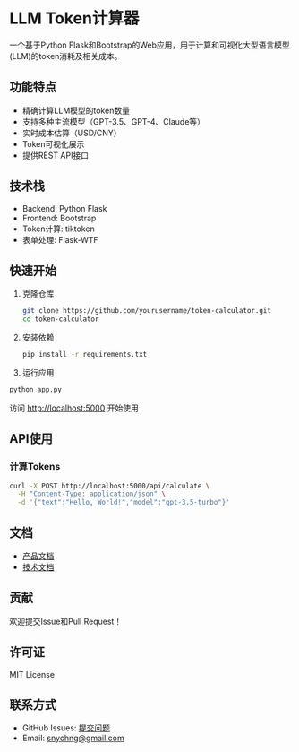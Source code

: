 # LLM Token计算器

一个基于Python Flask和Bootstrap的Web应用，用于计算和可视化大型语言模型(LLM)的token消耗及相关成本。

## 功能特点

- 精确计算LLM模型的token数量
- 支持多种主流模型（GPT-3.5、GPT-4、Claude等）
- 实时成本估算（USD/CNY）
- Token可视化展示
- 提供REST API接口

## 技术栈

- Backend: Python Flask
- Frontend: Bootstrap
- Token计算: tiktoken
- 表单处理: Flask-WTF

## 快速开始

1. 克隆仓库

    ```bash
    git clone https://github.com/yourusername/token-calculator.git
    cd token-calculator
    ```

2. 安装依赖

    ```bash
    pip install -r requirements.txt
    ```

3. 运行应用

```bash
python app.py
```

访问 [http://localhost:5000](http://localhost:5000) 开始使用

## API使用

### 计算Tokens

```bash
curl -X POST http://localhost:5000/api/calculate \
  -H "Content-Type: application/json" \
  -d '{"text":"Hello, World!","model":"gpt-3.5-turbo"}'
```

## 文档

- [产品文档](docs/PRODUCT.md)
- [技术文档](docs/TECHNICAL.md)

## 贡献

欢迎提交Issue和Pull Request！

## 许可证

MIT License

## 联系方式

- GitHub Issues: [提交问题](https://github.com/synopai/token-calculator/issues)
- Email: [snychng@gmail.com](mailto:snychng@gmail.com)